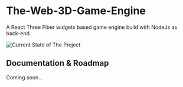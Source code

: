 # The-Web-3D-Game-Engine

A React Three Fiber widgets based game engine build with NodeJs as back-end.

![Current State of The Project](https://i.imgur.com/umqYMA5.png)


## Documentation & Roadmap

Coming soon...


